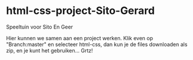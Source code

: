 html-css-project-Sito-Gerard
============================

Speeltuin voor Sito En Geer

Hier kunnen we samen aan een project werken.
Klik even op "Branch:master"  en selecteer html-css, dan kun je de files downloaden als zip,
en je kunt het gebruiken...
Grtz!
